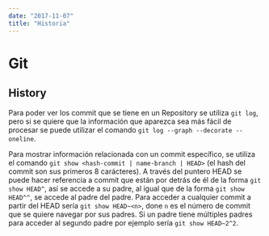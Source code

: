 ```yaml
---
date: "2017-11-07"
title: "Historia"
---
```

# Git

## History
Para poder ver los commit que se tiene en un Repository se utiliza `git log`, pero si se quiere que la información que aparezca sea más fácil de procesar se puede utilizar el comando `git log --graph --decorate --oneline`. 

Para mostrar información relacionada con un commit específico, se utiliza el comando `git show <hash-commit | name-branch | HEAD>` (el hash del commit son sus primeros 8 carácteres). A través del puntero HEAD se puede hacer referencia a commit que están por detrás de él  de la forma `git show HEAD^`, así se accede a su padre, al igual que de la forma `git show HEAD^^`, se accede al padre del padre.
Para acceder a cualquier commit a partir del HEAD sería `git show HEAD~<n>`, done `n` es el número de commit que se quiere navegar por sus padres. Si un padre tiene múltiples padres para acceder al segundo padre por ejemplo sería `git show HEAD~2^2`.


